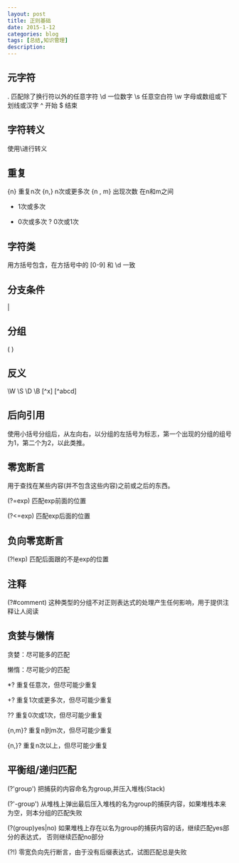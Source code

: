 ```yaml
---
layout: post
title: 正则基础
date: 2015-1-12
categories: blog
tags: [总结,知识管理]
description: 
---
```


## 元字符
.  匹配除了换行符以外的任意字符
\d 一位数字
\s 任意空白符
\w 字母或数组或下划线或汉字
^ 开始
$ 结束

## 字符转义
使用\进行转义

## 重复
{n} 重复n次
{n,} n次或更多次
{n , m} 出现次数 在n和m之间
+ 1次或多次
* 0次或多次
? 0次或1次

## 字符类
用方括号包含，在方括号中的 [0-9] 和 \d 一致

## 分支条件
  |

## 分组
  (  )

## 反义
\W \S \D \B [^x] [^abcd]

## 后向引用
使用小括号分组后，从左向右，以分组的左括号为标志，第一个出现的分组的组号为1，第二个为2，以此类推。 

## 零宽断言
用于查找在某些内容(并不包含这些内容)之前或之后的东西。

(?=exp)    匹配exp前面的位置

(?<=exp)    匹配exp后面的位置
 
## 负向零宽断言
(?!exp)    匹配后面跟的不是exp的位置

## 注释
(?#comment)    这种类型的分组不对正则表达式的处理产生任何影响，用于提供注释让人阅读


## 贪婪与懒惰
贪婪：尽可能多的匹配

懒惰：尽可能少的匹配

*?    重复任意次，但尽可能少重复

+?    重复1次或更多次，但尽可能少重复

??    重复0次或1次，但尽可能少重复

{n,m}?    重复n到m次，但尽可能少重复

{n,}?    重复n次以上，但尽可能少重复

## 平衡组/递归匹配

(?'group') 把捕获的内容命名为group,并压入堆栈(Stack)

(?'-group') 从堆栈上弹出最后压入堆栈的名为group的捕获内容，如果堆栈本来为空，则本分组的匹配失败

(?(group)yes|no) 如果堆栈上存在以名为group的捕获内容的话，继续匹配yes部分的表达式，
否则继续匹配no部分

(?!) 零宽负向先行断言，由于没有后缀表达式，试图匹配总是失败
